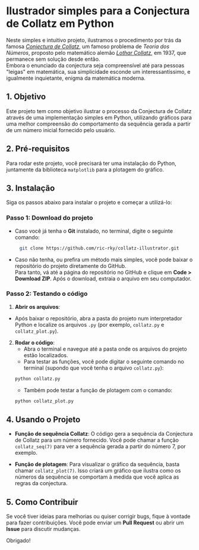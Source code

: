 # Ilustrador simples para a Conjectura de Collatz em Python

Neste simples e intuitivo projeto, ilustramos o procedimento por trás da famosa [*Conjectura de Collatz*](https://en.wikipedia.org/wiki/Collatz_conjecture), um famoso problema de *Teoria dos Números*, proposto pelo matemático alemão [*Lothar Collatz*](https://en.wikipedia.org/wiki/Lothar_Collatz), em 1937, que permanece sem solução desde então.   
Embora o enunciado da conjectura seja compreensível até para pessoas "leigas" em matemática, sua simplicidade esconde um interessantíssimo, e igualmente inquietante, enigma da matemática moderna.

## 1. Objetivo
Este projeto tem como objetivo ilustrar o processo da Conjectura de Collatz através de uma implementação simples em Python, utilizando gráficos para uma melhor compreensão do comportamento da sequência gerada a partir de um número inicial fornecido pelo usuário.

## 2. Pré-requisitos
Para rodar este projeto, você precisará ter uma instalação do Python, juntamente da biblioteca `matplotlib` para a plotagem do gráfico.

## 3. Instalação
Siga os passos abaixo para instalar o projeto e começar a utilizá-lo:
### Passo 1: Download do projeto
- Caso você já tenha o **Git** instalado, no terminal, digite o seguinte comando: 
```bash
     git clone https://github.com/ric-rky/collatz-illustrator.git
```
- Caso não tenha, ou prefira um método mais simples, você pode baixar o repositório do projeto diretamente do GitHub.  
Para tanto, vá até a página do repositório no GitHub e clique em **Code > Download ZIP**. Após o download, extraia o arquivo em seu computador. 
### Passo 2: Testando o código
1. **Abrir os arquivos**:

- Após baixar o repositório, abra a pasta do projeto num interpretador Python e localize os arquivos `.py` (por exemplo, `collatz.py` e `collatz_plot.py`).

2. **Rodar o código**:
   - Abra o terminal e navegue até a pasta onde os arquivos do projeto estão localizados.
   - Para testar as funções, você pode digitar o seguinte comando no terminal (supondo que você tenha o arquivo `collatz.py`):
    ```bash
    python collatz.py
    ```
   - Também pode testar a função de plotagem com o comando:
    ```bash
    python collatz_plot.py
    ```

## 4. Usando o Projeto

- **Função de sequência Collatz**: O código gera a sequência da Conjectura de Collatz para um número fornecido. Você pode chamar a função `collatz_seq(7)` para ver a sequência gerada a partir do número 7, por exemplo.
  
- **Função de plotagem**: Para visualizar o gráfico da sequência, basta chamar `collatz_plot(7)`. Isso criará um gráfico que ilustra como os números da sequência se comportam à medida que você aplica as regras da conjectura.

## 5. Como Contribuir

Se você tiver ideias para melhorias ou quiser corrigir bugs, fique à vontade para fazer contribuições. Você pode enviar um **Pull Request** ou abrir um **Issue** para discutir mudanças.

Obrigado! 

